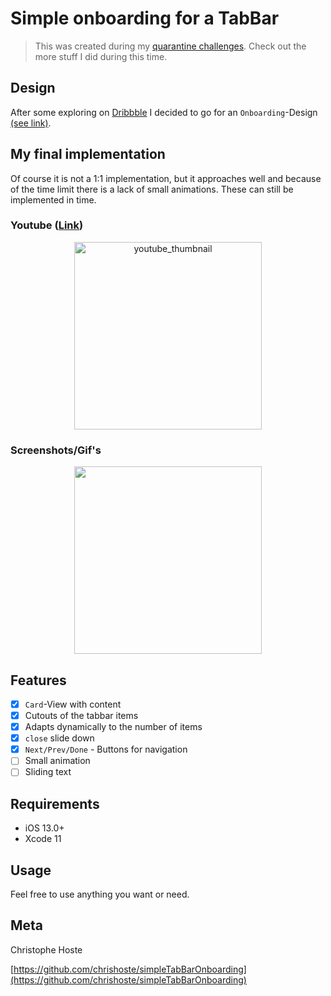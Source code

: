 # Simple onboarding for a TabBar

> This was created during my [quarantine challenges](https://github.com/chrishoste/quarantine-challenge). Check out the more stuff I did during this time.

## Design
After some exploring on [Dribbble](https://dribbble.com/) I decided to go for an `Onboarding`-Design [(see link)](https://dribbble.com/shots/6833910-Mobile-App-Onboarding). 

## My final implementation

Of course it is not a 1:1 implementation, but it approaches well and because of the time limit there is a lack of small animations. These can still be implemented in time.

### Youtube ([Link](https://youtu.be/MAUvwFvQl3k))
<p align="center">
  <a href="https://youtu.be/MAUvwFvQl3k">
    <img alt="youtube_thumbnail" src="https://img.youtube.com/vi/MAUvwFvQl3k/0.jpg" width="300" />
  </a>
</p>

### Screenshots/Gif's

<p align="center">
  <img width="300" src="https://github.com/chrishoste/simpleTabBarOnboarding/blob/master/img/capture.gif">
</p>


## Features

- [x] `Card`-View with content
- [x] Cutouts of the tabbar items
- [x] Adapts dynamically to the number of items
- [x] `close` slide down
- [x] `Next/Prev/Done` - Buttons for navigation
- [ ] Small animation
- [ ] Sliding text

## Requirements

- iOS 13.0+
- Xcode 11

## Usage

Feel free to use anything you want or need.

## Meta

Christophe Hoste

[https://github.com/chrishoste/simpleTabBarOnboarding](https://github.com/chrishoste/simpleTabBarOnboarding)
